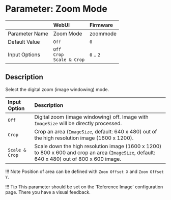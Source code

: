 # Parameter: Zoom Mode

|                   | WebUI               | Firmware
|:---               |:---                 |:----
| Parameter Name    | Zoom Mode           | zoommode
| Default Value     | `Off`               | `0`
| Input Options     | `Off`<br>`Crop`<br>`Scale & Crop` | `0` .. `2`


## Description

Select the digital zoom (image windowing) mode.


| Input Option  | Description
|:---           |:---
| `Off`         | Digital zoom (image windowing) off. Image with `ImageSize` will be directly processed.
| `Crop`        | Crop an area (`ImageSize`, default: 640 x 480) out of the high resolution image (1600 x 1200). 
| `Scale & Crop`| Scale down the high resolution image (1600 x 1200) to 800 x 600 and crop an area (`ImageSize`, default: 640 x 480) out of 800 x 600 image.


!!! Note
    Position of area can be defined with `Zoom Offset X` and `Zoom Offset Y`.


!!! Tip
    This parameter should be set on the 'Reference Image' configuration page. 
    There you have a visual feedback.
